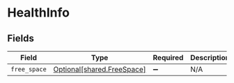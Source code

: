 # HealthInfo


## Fields

| Field                                                          | Type                                                           | Required                                                       | Description                                                    |
| -------------------------------------------------------------- | -------------------------------------------------------------- | -------------------------------------------------------------- | -------------------------------------------------------------- |
| `free_space`                                                   | [Optional[shared.FreeSpace]](../../models/shared/freespace.md) | :heavy_minus_sign:                                             | N/A                                                            |